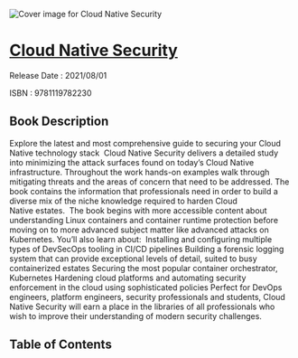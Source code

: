 ![Cover image for Cloud Native Security](https://imgdetail.ebookreading.net/cover/cover/202109/EB9781119782230.jpg)

[Cloud Native Security](https://ebookreading.net/view/book/Cloud+Native+Security-EB9781119782230_1.html "Cloud Native Security")
====================================================================================================================

Release Date : 2021/08/01

ISBN : 9781119782230

Book Description
-----------------

Explore the latest and most comprehensive guide to securing your Cloud Native technology stack&nbsp;
Cloud Native Security&nbsp;delivers a&nbsp;detailed study into minimizing the attack surfaces found on today’s Cloud Native infrastructure. Throughout the work hands-on examples&nbsp;walk through mitigating threats and the areas of concern that need to be addressed. The book contains the information that professionals need in order to build a diverse mix of the niche knowledge required to harden Cloud Native&nbsp;estates.&nbsp;
The book begins with more accessible content about understanding Linux containers and container runtime protection before moving on to more advanced subject matter like advanced attacks on Kubernetes. You’ll also learn about:&nbsp;
Installing and configuring multiple types of&nbsp;DevSecOps&nbsp;tooling in CI/CD pipelines&nbsp;Building a forensic logging system that can provide exceptional levels of detail, suited to busy containerized estates&nbsp;Securing the most popular container orchestrator, Kubernetes&nbsp;Hardening cloud platforms and automating security enforcement in the cloud using sophisticated policies&nbsp;Perfect for DevOps engineers, platform engineers, security professionals and students,&nbsp;Cloud Native Security&nbsp;will earn a place in the libraries of all professionals who wish to improve their understanding of modern security challenges.&nbsp;


Table of Contents
-----------------


